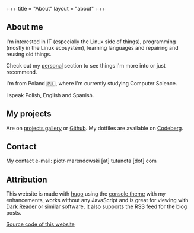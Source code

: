 +++
title = "About"
layout = "about"
+++

## About me

I'm interested in IT (especially the Linux side of things), programming (mostly in the Linux ecosystem), learning languages and repairing and reusing old things.

Check out my [personal](../personal/) section to see things I'm more into or just recommend.

I'm from Poland 🇵🇱, where I'm currently studying Computer Science.

I speak Polish, English and Spanish.

## My projects

Are on [projects gallery](../projects) or [Github](https://github.com/marendowski). My dotfiles are available on [Codeberg](https://codeberg.org/marendowski/dotfiles).

## Contact

My contact e-mail: piotr-marendowski [at] tutanota [dot] com

## Attribution

This website is made with [hugo](https://gohugo.io) using the [console theme](https://github.com/mrmierzejewski/hugo-theme-console) with my enhancements, works without any JavaScript and is great for viewing with [Dark Reader](https://darkreader.org/) or similar software, it also supports the RSS feed for the blog posts.

[Source code of this website](https://github.com/marendowski/marendowski.github.io)
